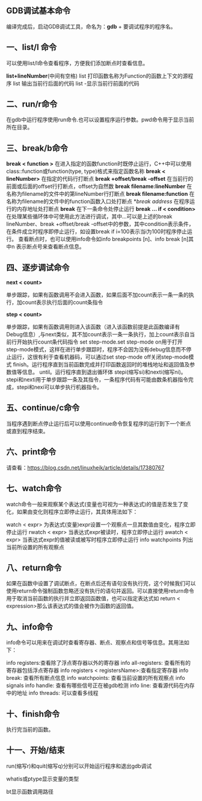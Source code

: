 ## GDB调试基本命令

编译完成后，启动GDB调试工具，命名为：**gdb** + 要调试程序的程序名。



## 一、list/l 命令

可以使用list/l命令查看程序，方便我们添加断点时查看信息。

**list+lineNumber**(中间有空格)
list 打印函数名称为Function的函数上下文的源程序
list 输出当前行后面的代码
list -显示当前行前面的代码

## 二、run/r命令

在gdb中运行程序使用run命令.也可以设置程序运行参数。pwd命令用于显示当前所在目录。

## 三、break/b命令

**break < function >**
在进入指定的函数function时既停止运行，C++中可以使用class::function或function(type, type)格式来指定函数名称
**break < lineNumber>**
在指定的代码行打断点
**break +offset/break -offset**
在当前行的前面或后面的offset行打断点，offset为自然数
**break filename:lineNumber**
在名称为filename的文件中的第lineNumber行打断点
**break filename:function**
在名称为filename的文件中的function函数入口处打断点
**break *address**
在程序运行的内存地址处打断点
**break**
在下一条命令处停止运行
**break … if < condition>**
在处理某些循环体中可使用此方法进行调试，其中…可以是上述的break lineNumber、break +offset/break -offset中的参数，其中condition表示条件，在条件成立时程序即停止运行，如设置break if i=100表示当i为100时程序停止运行。
查看断点时，也可以使用info命令如info breakpoints [n]、info break [n]其中n 表示断点号来查看断点信息。

## 四、逐步调试命令

**next < count>**

单步跟踪，如果有函数调用不会进入函数，如果后面不加count表示一条一条的执行，加count表示执行后面的count条指令

**step  < count>**

单步跟踪，如果有函数调用则进入该函数（进入该函数前提是此函数编译有Debug信息）,与next类似，其不加count表示一条一条执行，加上count表示自当前行开始执行count条代码指令
set step-mode.set step-mode on用于打开step-mode模式，这样在进行单步跟踪时，程序不会因为没有debug信息而不停止运行，这很有利于查看机器码，可以通过set step-mode off关闭step-mode模式
finish。运行程序直到当前函数完成并打印函数返回时的堆栈地址和返回值及参数值等信息。
until。运行程序直到退出循环体
stepi(缩写si)和nexti(缩写ni)。stepi和nexti用于单步跟踪一条及其指令，一条程序代码有可能由数条机器指令完成，stepi和nexi可以单步执行机器指令。

## 五、continue/c命令

当程序遇到断点停止运行后可以使用continue命令恢复程序的运行到下一个断点或直到程序结束。

## 六、print命令

请查看：https://blog.csdn.net/linuxheik/article/details/17380767

## 七、watch命令

watch命令一般来观察某个表达式(变量也可视为一种表达式)的值是否发生了变化，如果由变化则程序立即停止运行，其具体用法如下：

watch < expr>
为表达式(变量)expr设置一个观察点一旦其数值由变化，程序立即停止运行
rwatch < expr>
当表达式expr被读时，程序立即停止运行
awatch < expr>
当表达式expr的值被读或被写时程序立即停止运行
info watchpoints
列出当前所设置的所有观察点

## 八、return命令

如果在函数中设置了调试断点，在断点后还有语句没有执行完，这个时候我们可以使用return命令强制函数忽略还没有执行的语句并返回。可以直接使用return命令用于取消当前函数的执行并立即返回函数值，也可以指定表达式如 return < expression>那么该表达式的值会被作为函数的返回值。

## 九、info命令

info命令可以用来在调试时查看寄存器、断点、观察点和信号等信息。其用法如下：

info registers:查看除了浮点寄存器以外的寄存器
info all-registers: 查看所有的寄存器包括浮点寄存器
info registers < registersName>:查看指定寄存器
info break: 查看所有断点信息
info watchpoints: 查看当前设置的所有观察点
info signals info handle: 查看有哪些信号正在被gdb检测
info line: 查看源代码在内存中的地址
info threads: 可以查看多线程

## 十、finish命令

执行完当前的函数。

## 十一、开始/结束

run(缩写r)和quit(缩写q)分别可以开始运行程序和退出gdb调试

whatis或ptype显示变量的类型

bt显示函数调用路径
